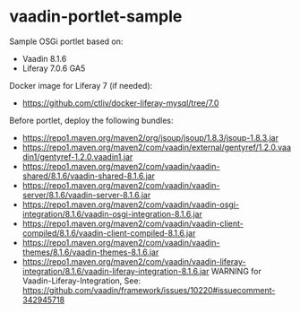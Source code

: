 # vaadin-portlet-sample

Sample OSGi portlet based on:
  - Vaadin 8.1.6
  - Liferay 7.0.6 GA5

Docker image for Liferay 7 (if needed):
  - https://github.com/ctliv/docker-liferay-mysql/tree/7.0

Before portlet, deploy the following bundles:
  - https://repo1.maven.org/maven2/org/jsoup/jsoup/1.8.3/jsoup-1.8.3.jar
  - https://repo1.maven.org/maven2/com/vaadin/external/gentyref/1.2.0.vaadin1/gentyref-1.2.0.vaadin1.jar
  - https://repo1.maven.org/maven2/com/vaadin/vaadin-shared/8.1.6/vaadin-shared-8.1.6.jar
  - https://repo1.maven.org/maven2/com/vaadin/vaadin-server/8.1.6/vaadin-server-8.1.6.jar
  - https://repo1.maven.org/maven2/com/vaadin/vaadin-osgi-integration/8.1.6/vaadin-osgi-integration-8.1.6.jar
  - https://repo1.maven.org/maven2/com/vaadin/vaadin-client-compiled/8.1.6/vaadin-client-compiled-8.1.6.jar
  - https://repo1.maven.org/maven2/com/vaadin/vaadin-themes/8.1.6/vaadin-themes-8.1.6.jar
  - https://repo1.maven.org/maven2/com/vaadin/vaadin-liferay-integration/8.1.6/vaadin-liferay-integration-8.1.6.jar
      WARNING for Vaadin-Liferay-Integration, See:
				https://github.com/vaadin/framework/issues/10220#issuecomment-342945718
 
